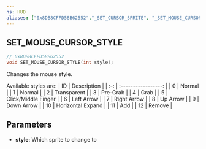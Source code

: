```yaml
---
ns: HUD
aliases: ["0x8DB8CFFD58B62552","_SET_CURSOR_SPRITE", "_SET_MOUSE_CURSOR_SPRITE"]
---
```

## SET_MOUSE_CURSOR_STYLE

```c
// 0x8DB8CFFD58B62552
void SET_MOUSE_CURSOR_STYLE(int style);
```

Changes the mouse style.

Available styles are:
| ID  | Description         |
| :-: | :-----------------: |
| 0   | Normal              |
| 1   | Normal              |
| 2   | Transparent         |
| 3   | Pre-Grab            |
| 4   | Grab                |
| 5   | Click/Middle Finger |
| 6   | Left Arrow          |
| 7   | Right Arrow         |
| 8   | Up Arrow            |
| 9   | Down Arrow          |
| 10  | Horizontal Expand   |
| 11  | Add                 |
| 12  | Remove              |

## Parameters
* **style**: Which sprite to change to


